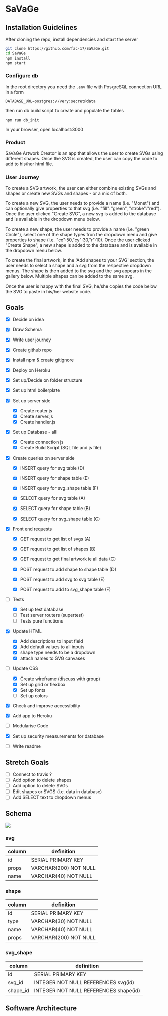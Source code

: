 # SaVaGe

## Installation Guidelines

After cloning the repo, install dependencies and start the server
```bash
git clone https://github.com/fac-17/SaVaGe.git
cd SaVaGe
npm install
npm start
```

### Configure db
In the root directory you need the `.env` file with PosgreSQL connection URL in a form
```
DATABASE_URL=postgres://very:secret@data
````

then run db build script to create and populate the tables
```
npm run db_init
```
In your browser, open localhost:3000

### Product

SaVaGe Artwork Creator is an app that allows the user to create SVGs using different shapes. Once the SVG is created, the user can copy the code to add to his/her html file. 

### User Journey 
To create a SVG artwork, the user can either combine existing SVGs and shapes or create new SVGs and shapes - or a mix of both. 

To create a new SVG, the user needs to provide a name (i.e. "Monet") and can optionally give properties to that svg (i.e. "fill":"green", "stroke":"red"). Once the user clicked "Create SVG", a new svg is added to the database and is available in the dropdown menu below.

To create a new shape, the user needs to provide a name (i.e. "green Circle"), select one of the shape types fron the dropdown menu and give properties to shape (i.e. "cx":50,"cy":30,"r":10). Once the user clicked "Create Shape", a new shape is added to the database and is available in the dropdown menu below.

To create the final artwork, in the 'Add shapes to your SVG' section, the user needs to select a shape and a svg from the respective dropdown menus. The shape is then added to the svg and the svg appears in the gallery below. Multiple shapes can be added to the same svg. 

Once the user is happy with the final SVG, he/she copies the code below the SVG to paste in his/her website code. 

## Goals
- [x] Decide on idea
- [x] Draw Schema 
- [x] Write user journey 
- [x] Create github repo 
- [x] Install npm & create gitignore 
- [x] Deploy on Heroku
- [x] Set up/Decide on folder structure
- [x] Set up html boilerplate
- [x] Set up server side 
    - [x] Create router.js
    - [x] Create server.js 
    - [x] Create handler.js 
- [x] Set up Database - all
    - [x] Create connection js 
    - [x] Create Build Script (SQL file and js file)

- [x] Create queries on server side 
    - [x] INSERT query for svg table (D)
    - [x] INSERT query for shape table (E)
    - [x] INSERT query for svg_shape table (F)

    - [x] SELECT query for svg table (A)
    - [x] SELECT query for shape table (B)
    - [x] SELECT query for svg_shape table (C)

- [x] Front end requests 
    - [x] GET request to get list of svgs (A)
    - [x] GET request to get list of shapes (B)
    - [x] GET request to get final artwork ie all data (C)
    
    - [x] POST request to add shape to shape table (D)
    - [x] POST request to add svg to svg table (E)
    - [x] POST request to add to svg_shape table (F)

- [ ] Tests 
    - [x] Set up test database
     - [ ] Test server routers (supertest)
     - [ ] Tests pure functions

- [x] Update HTML 
    - [x] Add descriptions to input field
    - [x] Add default values to all inputs
    - [x] shape type needs to be a dropdown 
    - [x] attach names to SVG canvases 
    
- [ ] Update CSS 
    - [x] Create wireframe (discuss with group)
    - [x] Set up grid or flexbox 
    - [x] Set up fonts 
    - [ ] Set up colors 

- [x] Check and improve accessibility
- [x] Add app to Heroku 
- [ ] Modularise Code
- [x] Set up security measurements for database
- [ ] Write readme 


## Stretch Goals
- [ ] Connect to travis ?
- [ ] Add option to delete shapes 
- [ ] Add option to delete SVGs
- [ ] Edit shapes or SVGS (i.e. data in database)
- [ ] Add SELECT text to dropdown menus 

## Schema 
![](https://i.imgur.com/vQgf3pH.jpg)

### svg 

| column | definition |
| -------- | -------- | 
| id   | SERIAL PRIMARY KEY     | 
| props   | VARCHAR(200) NOT NULL     | 
| name   |   VARCHAR(40) NOT NULL  | 

### shape 

| column | definition |
|--------|------------|
| id | SERIAL PRIMARY KEY |
|   type | VARCHAR(30) NOT NULL |
|    name | VARCHAR(40) NOT NULL |
|    props | VARCHAR(200) NOT NULL|

### svg_shape
| column | definition |
|--------|------------|
|id |SERIAL PRIMARY KEY|
|svg_id |INTEGER NOT NULL REFERENCES svg(id)|
|shape_id | INTEGER NOT NULL REFERENCES shape(id)|

## Software Architecture
